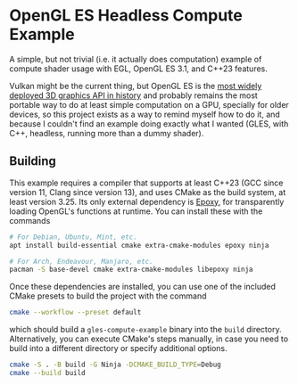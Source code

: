 # OpenGL ES Headless Compute Example

A simple, but not trivial (i.e. it actually does computation) example
of compute shader usage with EGL, OpenGL ES 3.1, and C++23 features.

Vulkan might be the current thing, but OpenGL ES is the
[most widely deployed 3D graphics API in history][sig15]
and probably remains the most portable way to do at least
simple computation on a GPU, specially for older devices,
so this project exists as a way to remind myself how to do it,
and because I couldn't find an example doing exactly what I wanted
(GLES, with C++, headless, running more than a dummy shader).

[sig15]: https://youtu.be/quNsdYfWXfM&t=2327

## Building

This example requires a compiler that supports at least C++23
(GCC since version 11, Clang since version 13),
and uses CMake as the build system, at least version 3.25.
Its only external dependency is [Epoxy][epoxy],
for transparently loading OpenGL's functions at runtime.
You can install these with the commands

```sh
# For Debian, Ubuntu, Mint, etc.
apt install build-essential cmake extra-cmake-modules epoxy ninja

# For Arch, Endeavour, Manjaro, etc.
pacman -S base-devel cmake extra-cmake-modules libepoxy ninja
```

Once these dependencies are installed,
you can use one of the included CMake presets
to build the project with the command

```sh
cmake --workflow --preset default
```

which should build a `gles-compute-example` binary
into the `build` directory.
Alternatively, you can execute CMake's steps manually,
in case you need to build into a different directory or
specify additional options.

```sh
cmake -S . -B build -G Ninja -DCMAKE_BUILD_TYPE=Debug
cmake --build build
```

[epoxy]: https://github.com/anholt/libepoxy
